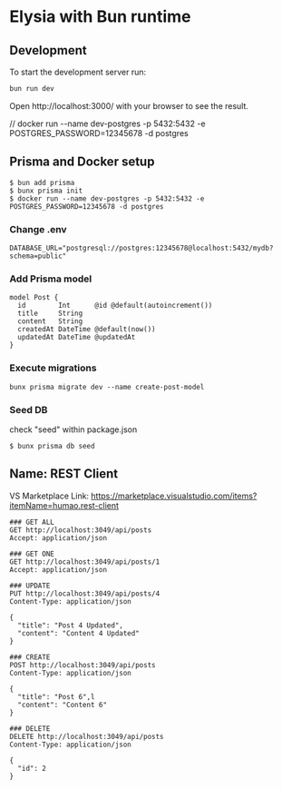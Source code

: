 # Elysia with Bun runtime

## Development

To start the development server run:

```bash
bun run dev
```

Open http://localhost:3000/ with your browser to see the result.

// docker run --name dev-postgres -p 5432:5432 -e POSTGRES_PASSWORD=12345678 -d postgres

## Prisma and Docker setup

```shell
$ bun add prisma
$ bunx prisma init
$ docker run --name dev-postgres -p 5432:5432 -e POSTGRES_PASSWORD=12345678 -d postgres
```

### Change .env

```
DATABASE_URL="postgresql://postgres:12345678@localhost:5432/mydb?schema=public"
```

### Add Prisma model

```prisma
model Post {
  id        Int      @id @default(autoincrement())
  title     String
  content   String
  createdAt DateTime @default(now())
  updatedAt DateTime @updatedAt
}
```

### Execute migrations

```shell
bunx prisma migrate dev --name create-post-model
```

### Seed DB

check "seed" within package.json

```shell
$ bunx prisma db seed
```

## Name: REST Client

VS Marketplace Link: https://marketplace.visualstudio.com/items?itemName=humao.rest-client

```shell
### GET ALL
GET http://localhost:3049/api/posts
Accept: application/json

### GET ONE
GET http://localhost:3049/api/posts/1
Accept: application/json

### UPDATE
PUT http://localhost:3049/api/posts/4
Content-Type: application/json

{
  "title": "Post 4 Updated",
  "content": "Content 4 Updated"
}

### CREATE
POST http://localhost:3049/api/posts
Content-Type: application/json

{
  "title": "Post 6",l
  "content": "Content 6"
}

### DELETE
DELETE http://localhost:3049/api/posts
Content-Type: application/json

{
  "id": 2
}
```
